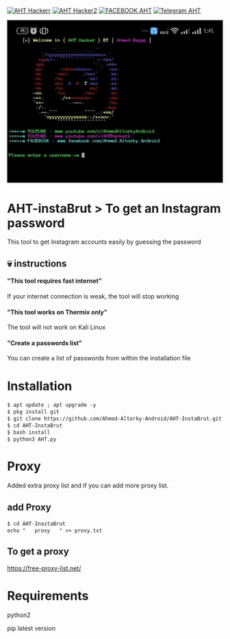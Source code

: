 [![AHT Hackerr](https://img.shields.io/badge/AHT-Hacker-red.svg)](https://www.youtube.com/c/AhmedAltorkyAndroid)     [![AHT Hacker2](https://img.shields.io/badge/AHT-Hacker2-green.svg)](https://www.youtube.com/c/AHTHacker2)       [![FACEBOOK AHT](https://img.shields.io/badge/FACEBOOK-AHT-yellow.svg)](https://www.facebook.com/c/Ahmed.Altorky.Android)   [![Telegram AHT](https://img.shields.io/badge/Telegram-AHT-purple.svg)](https://t.me/AHT_Hacker)


<p align="center"><img src="https://github.com/Ahmed-Altorky-Android/AHT-InstaBrut/blob/master/FB_IMG_15826627876770041.jpg" /></p>

# AHT-instaBrut > To get an Instagram password
This tool to get Instagram accounts easily by guessing the password

## :skull: instructions

#### "This tool requires fast internet"
If your internet connection is weak, the tool will stop working

#### "This tool works on Thermix only"
The tool will not work on Kali Linux

#### "Create a passwords list"
You can create a list of passwords from within the installation file

# Installation
```
$ apt update ; apt upgrade -y
$ pkg install git
$ git clone https://github.com/Ahmed-Altorky-Android/AHT-InstaBrut.git
$ cd AHT-InstaBrut
$ bash install
$ python3 AHT.py
```

# Proxy
Added extra proxy list and if you can add more proxy list.
## add Proxy
```
$ cd AHT-InastaBrut
echo "   proxy   " >> proxy.txt
```

## To get a proxy

https://free-proxy-list.net/

# Requirements 
python2

pip latest version






